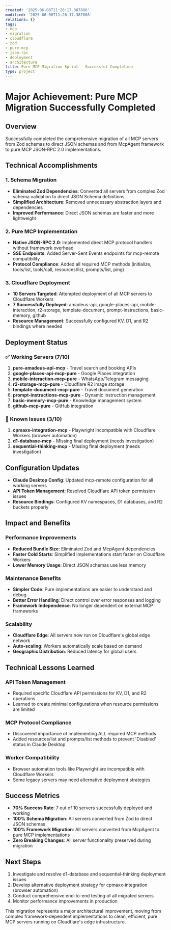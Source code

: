 ```yaml
---
created: '2025-06-08T11:26:17.387888'
modified: '2025-06-08T11:26:17.387888'
relations: {}
tags:
- mcp
- migration
- cloudflare
- zod
- pure-mcp
- json-rpc
- deployment
- architecture
title: Pure MCP Migration Sprint - Successful Completion
type: project
---
```


# Major Achievement: Pure MCP Migration Successfully Completed

## Overview
Successfully completed the comprehensive migration of all MCP servers from Zod schemas to direct JSON schemas and from McpAgent framework to pure MCP JSON-RPC 2.0 implementations.

## Technical Accomplishments

### 1. Schema Migration
- **Eliminated Zod Dependencies**: Converted all servers from complex Zod schema validation to direct JSON Schema definitions
- **Simplified Architecture**: Removed unnecessary abstraction layers and dependencies
- **Improved Performance**: Direct JSON schemas are faster and more lightweight

### 2. Pure MCP Implementation
- **Native JSON-RPC 2.0**: Implemented direct MCP protocol handlers without framework overhead
- **SSE Endpoints**: Added Server-Sent Events endpoints for mcp-remote compatibility
- **Protocol Compliance**: Added all required MCP methods (initialize, tools/list, tools/call, resources/list, prompts/list, ping)

### 3. Cloudflare Deployment
- **10 Servers Targeted**: Attempted deployment of all MCP servers to Cloudflare Workers
- **7 Successfully Deployed**: amadeus-api, google-places-api, mobile-interaction, r2-storage, template-document, prompt-instructions, basic-memory, github
- **Resource Management**: Successfully configured KV, D1, and R2 bindings where needed

## Deployment Status

### ✅ Working Servers (7/10)
1. **pure-amadeus-api-mcp** - Travel search and booking APIs
2. **google-places-api-mcp-pure** - Google Places integration
3. **mobile-interaction-mcp-pure** - WhatsApp/Telegram messaging
4. **r2-storage-mcp-pure** - Cloudflare R2 image storage
5. **template-document-mcp-pure** - Travel document generation
6. **prompt-instructions-mcp-pure** - Dynamic instruction management
7. **basic-memory-mcp-pure** - Knowledge management system
8. **github-mcp-pure** - GitHub integration

### 🚧 Known Issues (3/10)
1. **cpmaxx-integration-mcp** - Playwright incompatible with Cloudflare Workers (browser automation)
2. **d1-database-mcp** - Missing final deployment (needs investigation)
3. **sequential-thinking-mcp** - Missing final deployment (needs investigation)

## Configuration Updates
- **Claude Desktop Config**: Updated mcp-remote configuration for all working servers
- **API Token Management**: Resolved Cloudflare API token permission issues
- **Resource Bindings**: Configured KV namespaces, D1 databases, and R2 buckets properly

## Impact and Benefits

### Performance Improvements
- **Reduced Bundle Size**: Eliminated Zod and McpAgent dependencies
- **Faster Cold Starts**: Simplified implementations start faster on Cloudflare Workers
- **Lower Memory Usage**: Direct JSON schemas use less memory

### Maintenance Benefits
- **Simpler Code**: Pure implementations are easier to understand and debug
- **Better Error Handling**: Direct control over error responses and logging
- **Framework Independence**: No longer dependent on external MCP frameworks

### Scalability
- **Cloudflare Edge**: All servers now run on Cloudflare's global edge network
- **Auto-scaling**: Workers automatically scale based on demand
- **Geographic Distribution**: Reduced latency for global users

## Technical Lessons Learned

### API Token Management
- Required specific Cloudflare API permissions for KV, D1, and R2 operations
- Learned to create minimal configurations when resource permissions are limited

### MCP Protocol Compliance
- Discovered importance of implementing ALL required MCP methods
- Added resources/list and prompts/list methods to prevent 'Disabled' status in Claude Desktop

### Worker Compatibility
- Browser automation tools like Playwright are incompatible with Cloudflare Workers
- Some legacy servers may need alternative deployment strategies

## Success Metrics
- **70% Success Rate**: 7 out of 10 servers successfully deployed and working
- **100% Schema Migration**: All servers converted from Zod to direct JSON schemas
- **100% Framework Migration**: All servers converted from McpAgent to pure MCP implementations
- **Zero Breaking Changes**: All server functionality preserved during migration

## Next Steps
1. Investigate and resolve d1-database and sequential-thinking deployment issues
2. Develop alternative deployment strategy for cpmaxx-integration (browser automation)
3. Conduct comprehensive end-to-end testing of all migrated servers
4. Monitor performance improvements in production

This migration represents a major architectural improvement, moving from complex framework-dependent implementations to clean, efficient, pure MCP servers running on Cloudflare's edge infrastructure.


